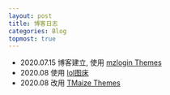 ```yaml
---  
layout: post  
title: 博客日志  
categories: Blog  
topmost: true  
---  
```

- 2020.07.15 博客建立, 使用 [mzlogin Themes](https://github.com/mzlogin/mzlogin.github.io)  
- 2020.08 使用 [lol图床](https://imagelol.com)  
- 2020.08 改用 [TMaize Themes](https://github.com/TMaize/tmaize-blog)  

